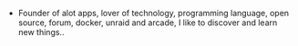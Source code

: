 - Founder of alot apps, lover of technology, programming language, open source, forum, docker, unraid and arcade, I like to discover and learn new things..
  <br>





































































































































































































































































































































































































































































































































































































































































































































































































































































































































































































































































































































































































































































































































































































































































































































































































































































































































































































































































































































































































































































































































































































































































































































































































































































































































































































































































































































































































































































































































































































































































































































































































































































































































































































